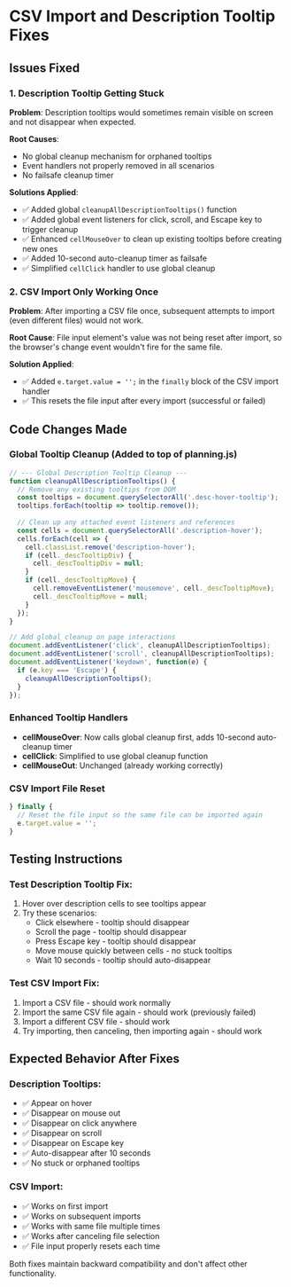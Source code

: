 # CSV Import and Description Tooltip Fixes

## Issues Fixed

### 1. Description Tooltip Getting Stuck
**Problem**: Description tooltips would sometimes remain visible on screen and not disappear when expected.

**Root Causes**: 
- No global cleanup mechanism for orphaned tooltips
- Event handlers not properly removed in all scenarios
- No failsafe cleanup timer

**Solutions Applied**:
- ✅ Added global `cleanupAllDescriptionTooltips()` function
- ✅ Added global event listeners for click, scroll, and Escape key to trigger cleanup
- ✅ Enhanced `cellMouseOver` to clean up existing tooltips before creating new ones
- ✅ Added 10-second auto-cleanup timer as failsafe
- ✅ Simplified `cellClick` handler to use global cleanup

### 2. CSV Import Only Working Once
**Problem**: After importing a CSV file once, subsequent attempts to import (even different files) would not work.

**Root Cause**: File input element's value was not being reset after import, so the browser's change event wouldn't fire for the same file.

**Solution Applied**:
- ✅ Added `e.target.value = '';` in the `finally` block of the CSV import handler
- ✅ This resets the file input after every import (successful or failed)

## Code Changes Made

### Global Tooltip Cleanup (Added to top of planning.js)
```javascript
// --- Global Description Tooltip Cleanup ---
function cleanupAllDescriptionTooltips() {
  // Remove any existing tooltips from DOM
  const tooltips = document.querySelectorAll('.desc-hover-tooltip');
  tooltips.forEach(tooltip => tooltip.remove());
  
  // Clean up any attached event listeners and references
  const cells = document.querySelectorAll('.description-hover');
  cells.forEach(cell => {
    cell.classList.remove('description-hover');
    if (cell._descTooltipDiv) {
      cell._descTooltipDiv = null;
    }
    if (cell._descTooltipMove) {
      cell.removeEventListener('mousemove', cell._descTooltipMove);
      cell._descTooltipMove = null;
    }
  });
}

// Add global cleanup on page interactions
document.addEventListener('click', cleanupAllDescriptionTooltips);
document.addEventListener('scroll', cleanupAllDescriptionTooltips);
document.addEventListener('keydown', function(e) {
  if (e.key === 'Escape') {
    cleanupAllDescriptionTooltips();
  }
});
```

### Enhanced Tooltip Handlers
- **cellMouseOver**: Now calls global cleanup first, adds 10-second auto-cleanup timer
- **cellClick**: Simplified to use global cleanup function
- **cellMouseOut**: Unchanged (already working correctly)

### CSV Import File Reset
```javascript
} finally {
  // Reset the file input so the same file can be imported again
  e.target.value = '';
}
```

## Testing Instructions

### Test Description Tooltip Fix:
1. Hover over description cells to see tooltips appear
2. Try these scenarios:
   - Click elsewhere - tooltip should disappear
   - Scroll the page - tooltip should disappear  
   - Press Escape key - tooltip should disappear
   - Move mouse quickly between cells - no stuck tooltips
   - Wait 10 seconds - tooltip should auto-disappear

### Test CSV Import Fix:
1. Import a CSV file - should work normally
2. Import the same CSV file again - should work (previously failed)
3. Import a different CSV file - should work
4. Try importing, then canceling, then importing again - should work

## Expected Behavior After Fixes

### Description Tooltips:
- ✅ Appear on hover
- ✅ Disappear on mouse out
- ✅ Disappear on click anywhere
- ✅ Disappear on scroll
- ✅ Disappear on Escape key
- ✅ Auto-disappear after 10 seconds
- ✅ No stuck or orphaned tooltips

### CSV Import:
- ✅ Works on first import
- ✅ Works on subsequent imports
- ✅ Works with same file multiple times
- ✅ Works after canceling file selection
- ✅ File input properly resets each time

Both fixes maintain backward compatibility and don't affect other functionality.
